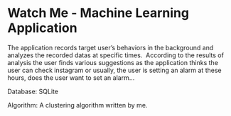 # Watch Me  - Machine Learning Application

The application records target user’s behaviors in the background and analyzes the recorded datas at specific times. 
According to the results of analysis the user finds various suggestions as the application thinks the user can check instagram or usually, the user is setting an alarm at these hours, does the user want to set an alarm...

Database:  SQLite

Algorithm: A clustering algorithm written by me.
